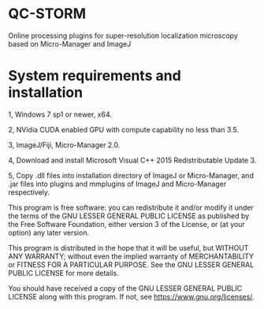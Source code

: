 # QC-STORM
Online processing plugins for super-resolution localization microscopy based on Micro-Manager and ImageJ

# System requirements and installation
1, Windows 7 sp1 or newer, x64.

2, NVidia CUDA enabled GPU with compute capability no less than 3.5.

3, ImageJ/Fiji, Micro-Manager 2.0.

4, Download and install Microsoft Visual C++ 2015 Redistributable Update 3.

5, Copy .dll files into installation directory of ImageJ or Micro-Manager, and .jar files into plugins and mmplugins of ImageJ and Micro-Manager respectively.



This program is free software: you can redistribute it and/or modify it under the terms of the GNU LESSER GENERAL PUBLIC LICENSE as published by the Free Software Foundation, either version 3 of the License, or (at your option) any later version.

This program is distributed in the hope that it will be useful, but WITHOUT ANY WARRANTY; without even the implied warranty of
MERCHANTABILITY or FITNESS FOR A PARTICULAR PURPOSE.  See the GNU LESSER GENERAL PUBLIC LICENSE for more details.

You should have received a copy of the GNU LESSER GENERAL PUBLIC LICENSE along with this program.  If not, see <https://www.gnu.org/licenses/>.
